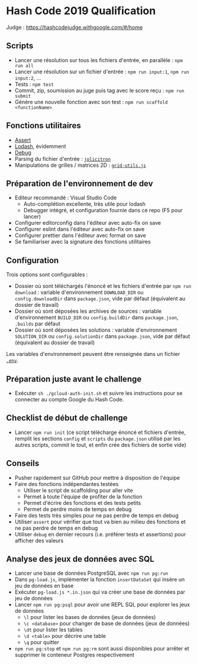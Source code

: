 # Hash Code 2019 Qualification

Judge : https://hashcodejudge.withgoogle.com/#/home

## Scripts

* Lancer une résolution sur tous les fichiers d'entrée, en parallèle : `npm run all`
* Lancer une résolution sur un fichier d'entrée : `npm run input:1`, `npm run input:2`, ...
* Tests : `npm test`
* Commit, zip, soumission au juge puis tag avec le score reçu : `npm run submit`
* Génère une nouvelle fonction avec son test : `npm run scaffold <functionName>`

## Fonctions utilitaires

* [Assert](https://nodejs.org/dist/latest-v6.x/docs/api/assert.html)
* [Lodash](https://lodash.com), évidemment
* [Debug](https://www.npmjs.com/package/debug)
* Parsing du fichier d'entrée : [`jolicitron`](https://www.npmjs.com/package/jolicitron)
* Manipulations de grilles / matrices 2D : [`grid-utils.js`](https://github.com/hgwood/hash-code-2017-qualifications/blob/master/grid-utils.js)

## Préparation de l'environnement de dev

* Editeur recommandé : Visual Studio Code
  * Auto-complétion excellente, très utile pour lodash
  * Debugger intégré, et configuration fournie dans ce repo (F5 pour lancer)
* Configurer editorconfig dans l'éditeur avec auto-fix on save
* Configurer eslint dans l'éditeur avec auto-fix on save
* Configurer prettier dans l'éditeur avec format on save
* Se familiariser avec la signature des fonctions utilitaires

## Configuration

Trois options sont configurables :

* Dossier où sont téléchargés l'énoncé et les fichiers d'entrée par `npm run download` : variable d'environnement `DOWNLOAD_DIR` ou `config.downloadDir` dans `package.json`, vide par défaut (équivalent au dossier de travail)
* Dossier où sont déposées les archives de sources : variable d'environnement `BUILD_DIR` ou `config.buildDir` dans `package.json`, `.builds` par défaut
* Dossier où sont déposées les solutions : variable d'environnement `SOLUTION_DIR` ou `config.solutionDir` dans `package.json`, vide par défaut (équivalent au dossier de travail)

Les variables d'environnement peuvent être renseignée dans un fichier [`.env`](https://www.npmjs.com/package/dotenv).

## Préparation juste avant le challenge

* Exécuter `sh ./gcloud-auth-init.sh` et suivre les instructions pour se connecter au compte Google du Hash Code.

## Checklist de début de challenge

* Lancer `npm run init` (ce script télécharge énoncé et fichiers d'entrée, remplit les sections `config` et `scripts` du `package.json` utilisé par les autres scripts, commit le tout, et enfin crée des fichiers de sortie vide)

## Conseils

* Pusher rapidement sur GitHub pour mettre à disposition de l'équipe
* Faire des fonctions indépendantes testées
  * Utiliser le script de scaffolding pour aller vite
  * Permet à toute l'équipe de profiter de la fonction
  * Permet d'écrire des fonctions et des tests petits
  * Permet de perdre moins de temps en debug
* Faire des tests très simples pour ne pas perdre de temps en debug
* Utiliser `assert` pour vérifier que tout va bien au milieu des fonctions et ne pas perdre de temps en debug
* Utiliser `debug` en dernier recours (i.e. préférer tests et assertions) pour afficher des valeurs

## Analyse des jeux de données avec SQL

* Lancer une base de données PostgreSQL avec `npm run pg:run`
* Dans `pg-load.js`, implémenter la fonction `insertDataSet` qui insère un jeu de données en base
* Exécuter `pg-load.js *.in.json` qui va créer une base de données par jeu de données
* Lancer `npm run pg:psql` pour avoir une REPL SQL pour explorer les jeux de données
  * `\l` pour lister les bases de données (jeux de données)
  * `\c <database>` pour changer de base de données (jeux de données)
  * `\dt` pour lister les tables
  * `\d <table>` pour décrire une table
  * `\q` pour quitter
* `npm run pg:stop` et `npm run pg:rm` sont aussi disponibles pour arrêter et supprimer le conteneur Postgres respectivement
